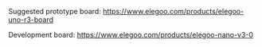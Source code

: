 Suggested prototype board: https://www.elegoo.com/products/elegoo-uno-r3-board

Development board: https://www.elegoo.com/products/elegoo-nano-v3-0
